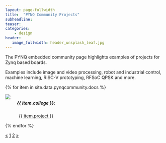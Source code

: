 ```yaml
---
layout: page-fullwidth
title:  "PYNQ Community Projects"
subheadline:
teaser: 
categories:
    - design
header:
   image_fullwidth: header_unsplash_leaf.jpg
---
```

The PYNQ embedded community page highlights examples of projects for Zynq based boards.

Examples include image and video processing, robot and industrial control, machine learning, RISC-V prototyping, RFSoC QPSK and more. 

<!--more-->


<div class="row t60">

{% for item in site.data.pynqcommunity.docs %}
    <div class="medium-3 columns">
        <div class="imgcont"><center><img src="{{ site.urlimg }}{{ item.img }}"></center></div>
        <center><p><h5>{{ item.college }}: </h5><a href="{{ item.url }}">{{ item.project }}</a></p></center>
    </div><!-- /.medium-6.columns -->
{% endfor %}
</div><!-- /.row -->


<div class="pagination">
  <a href="/Pynq-io/design/pynq-community-projectstwo/">&laquo;</a>
  <a class="active" href="/Pynq-io/design/pynq-community-projects/">1</a>
  <a href="/Pynq-io/design/pynq-community-projectstwo/">2</a>
  <a href="/Pynq-io/design/pynq-community-projectstwo/">&raquo;</a>
</div>



